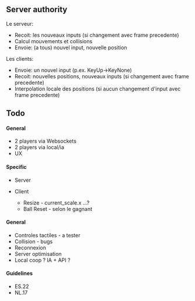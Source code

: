 ## Server authority
Le serveur:
- Recoit: les nouveaux inputs (si changement avec frame precedente)
- Calcul mouvements et collisions
- Envoie: (a tous) nouvel input, nouvelle position
  
Les clients:
- Envoie: un nouvel input (p.ex. KeyUp->KeyNone)
- Recoit: nouvelles positions, nouveaux inputs (si changement avec frame precedente)
- Interpolation locale des positions (si aucun changement d'input avec frame precedente)

## Todo
#### General
* 2 players via Websockets
* 2 players via local/ia
* UX 

#### Specific
- Server

- Client
  - Resize - current_scale.x ...?
  - Ball Reset - selon le gagnant

#### General
- Controles tactiles - a tester
- Collision - bugs
- Reconnexion
- Server optimisation
- Local coop ? IA + API ?

#### Guidelines
- ES.22
- NL.17
